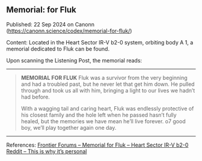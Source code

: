 ## Memorial: for Fluk

Published: 22 Sep 2024 on Canonn (https://canonn.science/codex/memorial-for-fluk/)

Content: Located in the Heart Sector IR-V b2-0 system, orbiting body A 1, a memorial dedicated to Fluk can be found. 

Upon scanning the Listening Post, the memorial reads:

* * *

> 
> **MEMORIAL FOR FLUK**
> Fluk was a survivor from the very beginning and had a troubled past, but he never let that get him down. He pulled through and took us all with him, bringing a light to our lives we hadn’t had before. 
> 
> With a wagging tail and caring heart, Fluk was endlessly protective of his closest family and the hole left when he passed hasn’t fully healed, but the memories we have mean he’ll live forever. o7 good boy, we’ll play together again one day.

* * *

References: 
[Frontier Forums – Memorial for Fluk – Heart Sector IR-V b2-0](https://forums.frontier.co.uk/threads/memorial-for-fluk-heart-sector-ir-v-b2-0.572984/)
[Reddit – This is why it’s personal](https://old.reddit.com/r/EliteDangerous/comments/8uqtmq/this_is_why_its_personal)